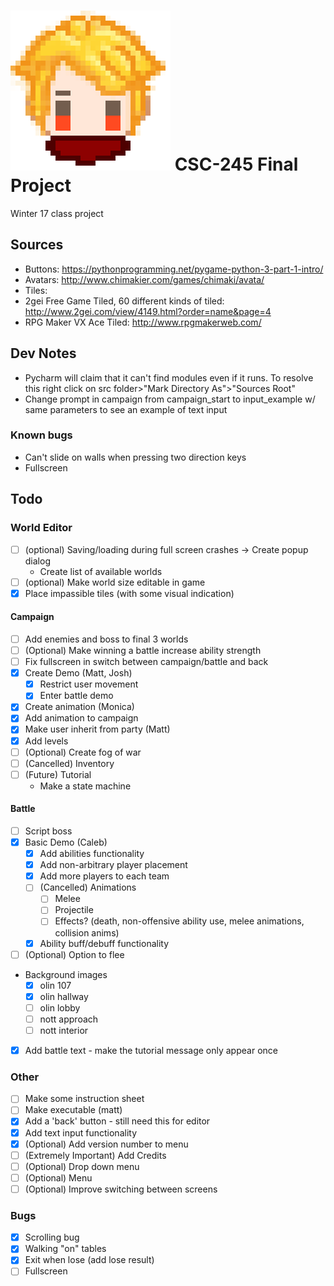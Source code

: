 # ![avatar](assets/icon/icon.png) CSC-245 Final Project
Winter 17 class project

## Sources
- Buttons: https://pythonprogramming.net/pygame-python-3-part-1-intro/
- Avatars: http://www.chimakier.com/games/chimaki/avata/
- Tiles:
- 2gei Free Game Tiled, 60 different kinds of tiled: http://www.2gei.com/view/4149.html?order=name&page=4
- RPG Maker VX Ace Tiled: http://www.rpgmakerweb.com/

## Dev Notes
- Pycharm will claim that it can't find modules even if it runs. To resolve this
right click on src folder>"Mark Directory As">"Sources Root"
- Change prompt in campaign from campaign_start to input_example w/ same parameters to see an example of text input

### Known bugs
- Can't slide on walls when pressing two direction keys
- Fullscreen

## Todo

### World Editor
- [ ] (optional) Saving/loading during full screen crashes -> Create popup dialog
    - Create list of available worlds
- [ ] (optional) Make world size editable in game
- [x] Place impassible tiles (with some visual indication)

#### Campaign
- [ ] Add enemies and boss to final 3 worlds
- [ ] (Optional) Make winning a battle increase ability strength
- [ ] Fix fullscreen in switch between campaign/battle and back
- [x] Create Demo (Matt, Josh)
    - [x] Restrict user movement
    - [x] Enter battle demo
- [x] Create animation (Monica)
- [x] Add animation to campaign
- [x] Make user inherit from party (Matt)
- [x] Add levels
- [ ] (Optional) Create fog of war
- [ ] (Cancelled) Inventory
- [ ] (Future) Tutorial
    - Make a state machine

#### Battle
- [ ] Script boss
- [x] Basic Demo (Caleb)
    - [x] Add abilities functionality
    - [x] Add non-arbitrary player placement
    - [x] Add more players to each team
    - [ ] (Cancelled) Animations
        - [ ] Melee
        - [ ] Projectile
        - [ ] Effects? (death, non-offensive ability use, melee animations, collision anims)
    - [x] Ability buff/debuff functionality
- [ ] (Optional) Option to flee
- Background images
    - [x] olin 107
    - [x] olin hallway
    - [ ] olin lobby
    - [ ] nott approach
    - [ ] nott interior
- [x] Add battle text - make the tutorial message only appear once

### Other
- [ ] Make some instruction sheet
- [ ] Make executable (matt)
- [x] Add a 'back' button - still need this for editor
- [x] Add text input functionality
- [x] (Optional) Add version number to menu
- [ ] (Extremely Important) Add Credits
- [ ] (Optional) Drop down menu
- [ ] (Optional) Menu
- [ ] (Optional) Improve switching between screens

### Bugs

- [x] Scrolling bug
- [x] Walking "on" tables
- [x] Exit when lose (add lose result)
- [ ] Fullscreen
